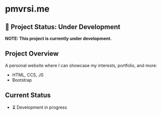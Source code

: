 # pmvrsi.me

## 🚧 Project Status: Under Development
**NOTE: This project is currently under development.**

## Project Overview
A personal website where I can showcase my interests, portfolio, and more:
- HTML, CCS, JS
- Bootstrap

## Current Status
- ⏳ Development in progress


